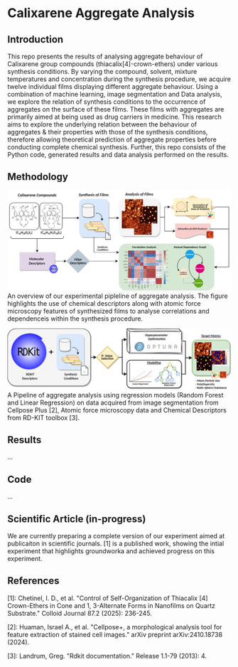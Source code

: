 # Calixarene Aggregate Analysis

## Introduction

This repo presents the results of analysing aggregate behaviour of Calixarene group compounds (thiacalix[4]-crown-ethers) under various synthesis conditions. By varying the compound, solvent, mixture temperatures and concentration during the synthesis procedure, we acquire twelve individual films displaying different aggregate behaviour. Using a combination of machine learning, image segmentation and Data analysis, we explore the relation of synthesis conditions to the occurrence of aggregates on the surface of these films. These films with aggregates are primarily aimed at being used as drug carriers in medicine. This research aims to explore the underlying relation between the behaviour of aggregates & their properties with those of the synthesis conditions, therefore allowing theoretical prediction of aggregate properties before conducting complete chemical synthesis. Further, this repo consists of the Python code, generated results and data analysis performed on the results. 


## Methodology

![Analysis of Calixarene - Pipeline 1](Figures/Approach_1.png)
An overview of our experimental pipleline of aggregate analysis. The figure highlights the use of chemical descriptors along with atomic force microscopy features of synthesized films to analyse correlations and dependenceis within the synthesis procedure. 

![Analysis of Calixarene - Pipeline 2](Figures/Approach_2.png)
A Pipeline of aggregate analysis using regression models (Random Forest and Linear Regression) on data acquired from image segmentation from Cellpose Plus [2], Atomic force microscopy data and Chemical Descriptors from RD-KIT toolbox [3]. 

## Results 

...


## Code 

...

## Scientific Article (in-progress)
 We are currently preparing a complete version of our experiment aimed at publicaiton in scientific journals. [1] is a published work, showing the intial experiment that highlights groundworka and achieved progress on this experiment. 

## References

[1]: Chetinel, I. D., et al. "Control of Self-Organization of Thiacalix [4] Crown-Ethers in Cone and 1, 3-Alternate Forms in Nanofilms on Quartz Substrate." Colloid Journal 87.2 (2025): 236-245.

[2]: Huaman, Israel A., et al. "Cellpose+, a morphological analysis tool for feature extraction of stained cell images." arXiv preprint arXiv:2410.18738 (2024).

[3]: Landrum, Greg. "Rdkit documentation." Release 1.1-79 (2013): 4.
